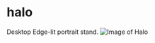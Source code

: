 # halo
Desktop Edge-lit portrait stand.
![Image of Halo](https://github.com/wyolum/halo/blob/main/images/IMG_20200928_210512119.jpg)
